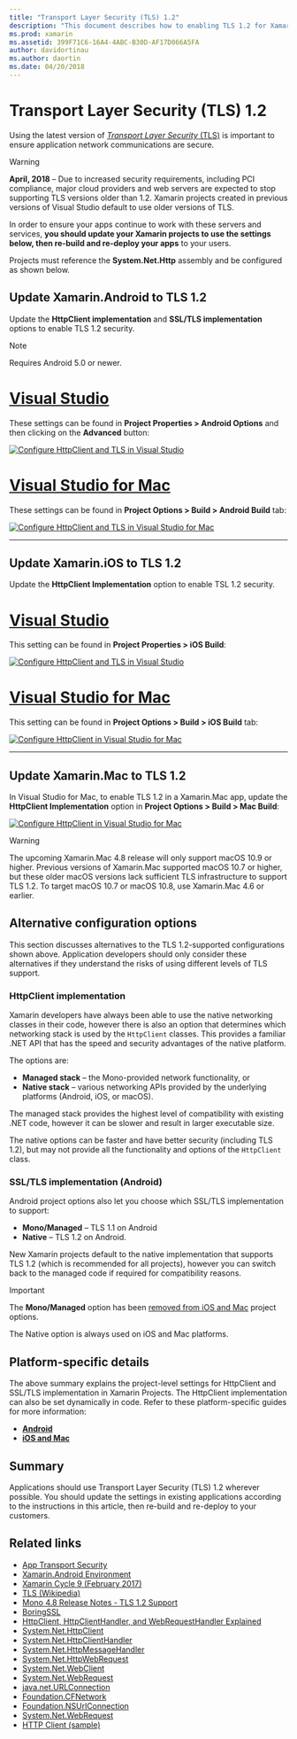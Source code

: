 ```yaml
---
title: "Transport Layer Security (TLS) 1.2"
description: "This document describes how to enabling TLS 1.2 for Xamarin.iOS, Xamarin.Android, and Xamarin.Mac projects. It demonstrates how to do so in both Visual Studio 2019 and Visual Studio for Mac."
ms.prod: xamarin
ms.assetid: 399F71C6-16A4-4ABC-B30D-AF17D066A5FA
author: davidortinau
ms.author: daortin
ms.date: 04/20/2018
---
```

# Transport Layer Security (TLS) 1.2

Using the latest version of [_Transport Layer Security_ (TLS)](https://en.wikipedia.org/wiki/Transport_Layer_Security)
is important to ensure application network communications are secure.

> [!WARNING]
> **April, 2018** – Due to increased security requirements, including PCI compliance, major cloud providers and web servers are expected to stop supporting TLS versions older than 1.2. Xamarin projects created in previous versions of Visual Studio default to use older versions of TLS.
>
> In order to ensure your apps continue to work with these servers and services, **you should update your Xamarin projects to use the settings below, then re-build and re-deploy your apps** to your users.

Projects must reference the **System.Net.Http** assembly and be configured as shown below.

## Update Xamarin.Android to TLS 1.2

Update the **HttpClient implementation** and **SSL/TLS implementation** options to enable TLS 1.2 security.

> [!NOTE]
> Requires Android 5.0 or newer.

# [Visual Studio](#tab/windows)

These settings can be found in **Project Properties > Android Options** and then clicking on the **Advanced** button:

[![Configure HttpClient and TLS in Visual Studio](transport-layer-security-images/android-win-sml.png)](transport-layer-security-images/android-win.png#lightbox)

# [Visual Studio for Mac](#tab/macos)

These settings can be found in **Project Options > Build > Android Build** tab:

[![Configure HttpClient and TLS in Visual Studio for Mac](transport-layer-security-images/android-mac-sml.png)](transport-layer-security-images/android-mac.png#lightbox)

-----

## Update Xamarin.iOS to TLS 1.2

Update the **HttpClient Implementation** option to enable TSL 1.2 security.

# [Visual Studio](#tab/windows)

This setting can be found in **Project Properties > iOS Build**:

[![Configure HttpClient and TLS in Visual Studio](transport-layer-security-images/ios-win-sml.png)](transport-layer-security-images/ios-win.png#lightbox)

# [Visual Studio for Mac](#tab/macos)

This setting can be found in **Project Options > Build > iOS Build** tab:

[![Configure HttpClient in Visual Studio for Mac](transport-layer-security-images/ios-mac-sml.png)](transport-layer-security-images/ios-mac.png#lightbox)

-----

## Update Xamarin.Mac to TLS 1.2

In Visual Studio for Mac, to enable TLS 1.2 in a Xamarin.Mac app, update the
**HttpClient Implementation** option in **Project Options > Build > Mac Build**:

[![Configure HttpClient in Visual Studio for Mac](transport-layer-security-images/macos-mac-sml.png)](transport-layer-security-images/macos-mac.png#lightbox)

> [!WARNING]
> The upcoming Xamarin.Mac 4.8 release will only support macOS 10.9 or higher.
> Previous versions of Xamarin.Mac supported macOS 10.7 or higher, but
> these older macOS versions lack sufficient TLS infrastructure to support
> TLS 1.2. To target macOS 10.7 or macOS 10.8, use Xamarin.Mac 4.6 or
> earlier.

## Alternative configuration options

This section discusses alternatives to the TLS 1.2-supported configurations shown above.
Application developers should only consider these alternatives if they understand the risks
of using different levels of TLS support.

### HttpClient implementation

Xamarin developers have always been able to use the native networking classes
in their code, however there is also an option that determines which networking
stack is used by the `HttpClient` classes. This provides a familiar .NET API
that has the speed and security advantages of the native platform.

The options are:

- **Managed stack** – the Mono-provided network functionality, or
- **Native stack** – various networking APIs provided by the underlying
  platforms (Android, iOS, or macOS).

The managed stack provides the highest level of compatibility with existing
.NET code, however it can be slower and result in larger executable size.

The native options can be faster and have better security (including TLS 1.2),
but may not provide all the functionality and options of the `HttpClient` class.

### SSL/TLS implementation (Android)

Android project options also let you choose which SSL/TLS implementation to support:

- **Mono/Managed** – TLS 1.1 on Android
- **Native** – TLS 1.2 on Android.

New Xamarin projects default to the native implementation that
supports TLS 1.2 (which is recommended for all projects),
however you can switch back to the managed code if required for compatibility reasons.

> [!IMPORTANT]
> The **Mono/Managed** option has been [removed from iOS and Mac](https://github.com/xamarin/release-notes-archive/blob/master/release-notes/ios/xamarin.ios_10/xamarin.ios_10.8.md) project options.
>
> The Native option is always used on iOS and Mac platforms.

## Platform-specific details

The above summary explains the project-level settings for HttpClient
and SSL/TLS implementation in Xamarin Projects. The HttpClient implementation
can also be set dynamically in code. Refer to these platform-specific guides for more information:

- [**Android**](~/android/app-fundamentals/http-stack.md)
- [**iOS and Mac**](~/cross-platform/macios/http-stack.md)

## Summary

Applications should use Transport Layer Security (TLS) 1.2 wherever possible.
You should update the settings in existing applications according to the instructions
in this article, then re-build and re-deploy to your customers.

## Related links

- [App Transport Security](~/ios/app-fundamentals/ats.md)
- [Xamarin.Android Environment](~/android/deploy-test/environment.md)
- [Xamarin Cycle 9 (February 2017)](https://releases.xamarin.com/stable-release-cycle-9/)
- [TLS (Wikipedia)](https://en.wikipedia.org/wiki/Transport_Layer_Security)
- [Mono 4.8 Release Notes - TLS 1.2 Support](https://www.mono-project.com/docs/about-mono/releases/4.8.0/#tls-12-support)
- [BoringSSL](https://boringssl.googlesource.com/boringssl/)
- [HttpClient, HttpClientHandler, and WebRequestHandler Explained](https://blogs.msdn.microsoft.com/henrikn/2012/08/07/httpclient-httpclienthandler-and-webrequesthandler-explained/)
- [System.Net.HttpClient](https://msdn.microsoft.com/library/system.net.http.httpclient(v=vs.118).aspx)
- [System.Net.HttpClientHandler](https://msdn.microsoft.com/library/system.net.http.httpclienthandler(v=vs.118).aspx)
- [System.Net.HttpMessageHandler](https://msdn.microsoft.com/library/system.net.http.httpmessagehandler(v=vs.118).aspx)
- [System.Net.HttpWebRequest](https://msdn.microsoft.com/library/system.net.httpwebrequest(v=vs.110).aspx)
- [System.Net.WebClient](https://msdn.microsoft.com/library/system.net.webclient(v=vs.110).aspx)
- [System.Net.WebRequest](https://msdn.microsoft.com/library/system.net.webrequest(v=vs.110).aspx)
- [java.net.URLConnection](https://developer.android.com/reference/java/net/URLConnection.html)
- [Foundation.CFNetwork](xref:CoreFoundation.CFNetwork)
- [Foundation.NSUrlConnection](xref:Foundation.NSUrlConnection)
- [System.Net.WebRequest](https://msdn.microsoft.com/library/system.net.webrequest(v=vs.110).aspx)
- [HTTP Client (sample)](https://docs.microsoft.com/samples/xamarin/ios-samples/httpclient/)
